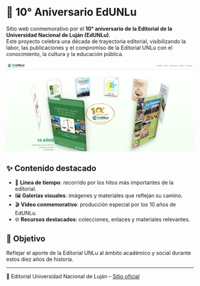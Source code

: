 # 🎉 10° Aniversario EdUNLu

Sitio web conmemorativo por el **10° aniversario de la Editorial de la Universidad Nacional de Luján (EdUNLu)**.  
Este proyecto celebra una década de trayectoria editorial, visibilizando la labor, las publicaciones y el compromiso de la Editorial UNLu con el conocimiento, la cultura y la educación pública.

![EdUNLu 10 Años](./img-readme.jpg)

## ✨ Contenido destacado

- 📖 **Línea de tiempo**: recorrido por los hitos más importantes de la editorial.  
- 🖼️ **Galerías visuales**: imágenes y materiales que reflejan su camino. 
- 🎬 **Video conmemorativo**: producción especial por los 10 años de EdUNLu.  
- 🌐 **Recursos destacados**: colecciones, enlaces y materiales relevantes.  

## 🚀 Objetivo

Reflejar el aporte de la Editorial UNLu al ámbito académico y social durante estos diez años de historia.

---

🔗 Editorial Universidad Nacional de Luján – [Sitio oficial](https://www.edunlu.unlu.edu.ar/)
